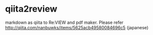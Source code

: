 # qiita2review

markdown as qiita to Re:VIEW and pdf maker.
Please refer http://qiita.com/nanbuwks/items/5625acb49580084696c5
(japanese)

